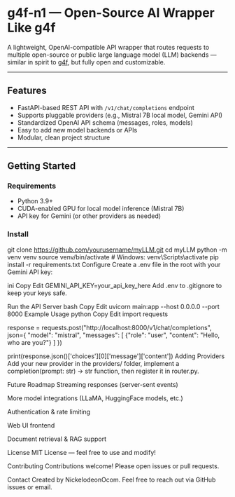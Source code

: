 # g4f-n1 — Open-Source AI Wrapper Like g4f

A lightweight, OpenAI-compatible API wrapper that routes requests to multiple open-source or public large language model (LLM) backends — similar in spirit to [g4f](https://github.com/xtekky/g4f), but fully open and customizable.

---

## Features

- FastAPI-based REST API with `/v1/chat/completions` endpoint  
- Supports pluggable providers (e.g., Mistral 7B local model, Gemini API)  
- Standardized OpenAI API schema (messages, roles, models)  
- Easy to add new model backends or APIs  
- Modular, clean project structure

---

## Getting Started

### Requirements

- Python 3.9+  
- CUDA-enabled GPU for local model inference (Mistral 7B)  
- API key for Gemini (or other providers as needed)

### Install

git clone https://github.com/yourusername/myLLM.git
cd myLLM
python -m venv venv
source venv/bin/activate  # Windows: venv\\Scripts\\activate
pip install -r requirements.txt
Configure
Create a .env file in the root with your Gemini API key:

ini
Copy
Edit
GEMINI_API_KEY=your_api_key_here
Add .env to .gitignore to keep your keys safe.

Run the API Server
bash
Copy
Edit
uvicorn main:app --host 0.0.0.0 --port 8000
Example Usage
python
Copy
Edit
import requests

response = requests.post("http://localhost:8000/v1/chat/completions", json={
    "model": "mistral",
    "messages": [
        {"role": "user", "content": "Hello, who are you?"}
    ]
})

print(response.json()['choices'][0]['message']['content'])
Adding Providers
Add your new provider in the providers/ folder, implement a completion(prompt: str) -> str function, then register it in router.py.

Future Roadmap
Streaming responses (server-sent events)

More model integrations (LLaMA, HuggingFace models, etc.)

Authentication & rate limiting

Web UI frontend

Document retrieval & RAG support

License
MIT License — feel free to use and modify!

Contributing
Contributions welcome! Please open issues or pull requests.

Contact
Created by NickelodeonOcom.
Feel free to reach out via GitHub issues or email.
